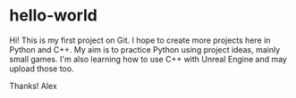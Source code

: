 # hello-world

Hi! This is my first project on Git. I hope to create more projects here in Python and C++. My aim is to practice Python using project ideas, mainly small games. I'm also learning how to use C++ with Unreal Engine and may upload those too.

Thanks!
Alex



